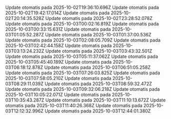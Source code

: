 

Update otomatis pada 2025-10-02T19:36:10.696Z
Update otomatis pada 2025-10-02T19:42:17.014Z
Update otomatis pada 2025-10-02T20:14:35.528Z
Update otomatis pada 2025-10-02T23:28:52.078Z
Update otomatis pada 2025-10-03T00:02:16.819Z
Update otomatis pada 2025-10-03T00:33:15.631Z
Update otomatis pada 2025-10-03T01:05:52.287Z
Update otomatis pada 2025-10-03T01:37:00.536Z
Update otomatis pada 2025-10-03T02:08:05.709Z
Update otomatis pada 2025-10-03T02:42:44.158Z
Update otomatis pada 2025-10-03T03:13:24.232Z
Update otomatis pada 2025-10-03T03:43:32.501Z
Update otomatis pada 2025-10-03T05:11:37.062Z
Update otomatis pada 2025-10-03T05:45:40.189Z
Update otomatis pada 2025-10-03T06:18:12.878Z
Update otomatis pada 2025-10-03T06:51:05.258Z
Update otomatis pada 2025-10-03T07:26:03.825Z
Update otomatis pada 2025-10-03T07:58:05.210Z
Update otomatis pada 2025-10-03T08:29:11.039Z
Update otomatis pada 2025-10-03T08:59:32.472Z
Update otomatis pada 2025-10-03T09:32:06.218Z
Update otomatis pada 2025-10-03T10:05:22.071Z
Update otomatis pada 2025-10-03T10:35:43.287Z
Update otomatis pada 2025-10-03T11:10:13.672Z
Update otomatis pada 2025-10-03T11:40:26.368Z
Update otomatis pada 2025-10-03T12:12:32.996Z
Update otomatis pada 2025-10-03T12:44:01.380Z